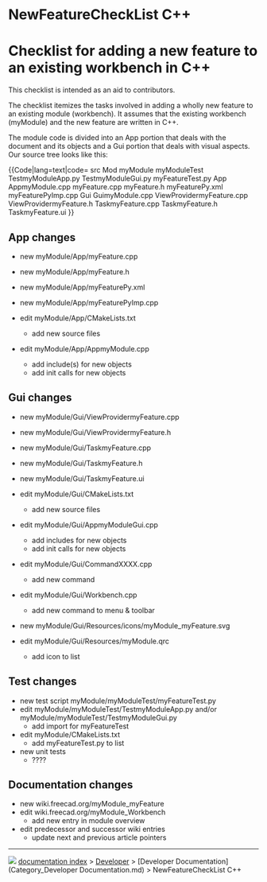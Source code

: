 # NewFeatureCheckList C++
# Checklist for adding a new feature to an existing workbench in C++ 

This checklist is intended as an aid to contributors.

The checklist itemizes the tasks involved in adding a wholly new feature to an existing module (workbench). It assumes that the existing workbench (myModule) and the new feature are written in C++.

The module code is divided into an App portion that deals with the document and its objects and a Gui portion that deals with visual aspects. Our source tree looks like this:


{{Code|lang=text|code=
src
    Mod
        myModule
            myModuleTest
                TestmyModuleApp.py
                TestmyModuleGui.py
                myFeatureTest.py
            App
                AppmyModule.cpp
                myFeature.cpp
                myFeature.h
                myFeaturePy.xml
                myFeaturePyImp.cpp
            Gui
                GuimyModule.cpp
                ViewProvidermyFeature.cpp
                ViewProvidermyFeature.h
                TaskmyFeature.cpp
                TaskmyFeature.h
                TaskmyFeature.ui
}}

## App changes 

-   new myModule/App/myFeature.cpp
-   new myModule/App/myFeature.h
-   new myModule/App/myFeaturePy.xml
-   new myModule/App/myFeaturePyImp.cpp

-   edit myModule/App/CMakeLists.txt
    -   add new source files
-   edit myModule/App/AppmyModule.cpp
    -   add include(s) for new objects
    -   add init calls for new objects

## Gui changes 

-   new myModule/Gui/ViewProvidermyFeature.cpp
-   new myModule/Gui/ViewProvidermyFeature.h
-   new myModule/Gui/TaskmyFeature.cpp
-   new myModule/Gui/TaskmyFeature.h
-   new myModule/Gui/TaskmyFeature.ui

-   edit myModule/Gui/CMakeLists.txt
    -   add new source files
-   edit myModule/Gui/AppmyModuleGui.cpp
    -   add includes for new objects
    -   add init calls for new objects
-   edit myModule/Gui/CommandXXXX.cpp
    -   add new command
-   edit myModule/Gui/Workbench.cpp
    -   add new command to menu & toolbar

-   new myModule/Gui/Resources/icons/myModule_myFeature.svg
-   edit myModule/Gui/Resources/myModule.qrc
    -   add icon to list

## Test changes 

-   new test script myModule/myModuleTest/myFeatureTest.py
-   edit myModule/myModuleTest/TestmyModuleApp.py and/or myModule/myModuleTest/TestmyModuleGui.py
    -   add import for myFeatureTest
-   edit myModule/CMakeLists.txt
    -   add myFeatureTest.py to list
-   new unit tests
    -   ????

## Documentation changes 

-   new wiki.freecad.org/myModule_myFeature
-   edit wiki.freecad.org/myModule_Workbench
    -   add new entry in module overview
-   edit predecessor and successor wiki entries
    -   update next and previous article pointers



---
![](images/Right_arrow.png) [documentation index](../README.md) > [Developer](Category_Developer.md) > [Developer Documentation](Category_Developer Documentation.md) > NewFeatureCheckList C++
